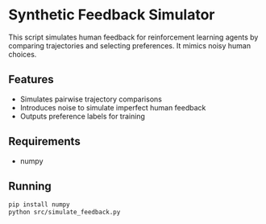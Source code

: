 # Synthetic Feedback Simulator

This script simulates human feedback for reinforcement learning agents by comparing trajectories and selecting preferences. It mimics noisy human choices.

## Features
- Simulates pairwise trajectory comparisons
- Introduces noise to simulate imperfect human feedback
- Outputs preference labels for training

## Requirements
- numpy

## Running
```bash
pip install numpy
python src/simulate_feedback.py
```
